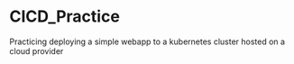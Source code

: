 # CICD_Practice
Practicing deploying a simple webapp to a kubernetes cluster hosted on a cloud provider
